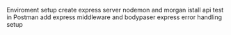 Enviroment setup
create express server
nodemon and morgan istall
api test in Postman
add express middleware and bodypaser 
express error handling setup
 
